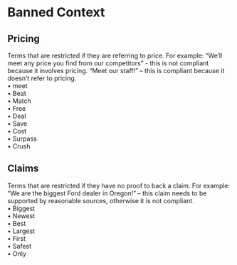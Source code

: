 # Banned Context

## Pricing

Terms that are restricted if they are referring to price. For example: “We’ll meet any price you find from our competitors” - this is not compliant because it involves pricing. “Meet our staff!” – this is compliant because it doesn’t refer to pricing.  
 • meet  
 • Beat  
 • Match  
 • Free  
 • Deal  
 • Save  
 • Cost  
 • Surpass  
 • Crush  


## Claims

Terms that are restricted if they have no proof to back a claim. For example: “We are the biggest Ford dealer in Oregon!” – this claim needs to be supported by reasonable sources, otherwise it is not compliant.   
 • Biggest  
 • Newest  
 • Best  
 • Largest  
 • First  
 • Safest  
 • Only  


